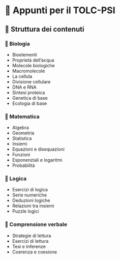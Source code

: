 # 📘 Appunti per il TOLC-PSI 



## 📂 Struttura dei contenuti

### 🔬 Biologia
- Bioelementi
- Proprietà dell’acqua
- Molecole biologiche
- Macromolecole
- La cellula
- Divisione cellulare
- DNA e RNA
- Sintesi proteica
- Genetica di base
- Ecologia di base

### 📐 Matematica
- Algebra
- Geometria
- Statistica
- Insiemi
- Equazioni e disequazioni
- Funzioni
- Esponenziali e logaritmi
- Probabilità

### 🧠 Logica
- Esercizi di logica
- Serie numeriche
- Deduzioni logiche
- Relazioni tra insiemi
- Puzzle logici

### 📖 Comprensione verbale
- Strategie di lettura
- Esercizi di lettura
- Tesi e inferenze
- Coerenza e coesione




